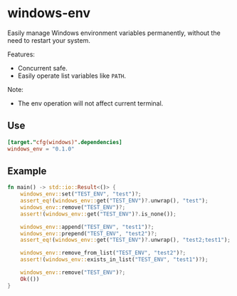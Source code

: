 # windows-env

Easily manage Windows environment variables permanently, without the need to restart your system.

Features:

- Concurrent safe.
- Easily operate list variables like `PATH`.

Note:

- The env operation will not affect current terminal.

## Use

```toml
[target."cfg(windows)".dependencies]
windows_env = "0.1.0"
```

## Example

```rs
fn main() -> std::io::Result<()> {
    windows_env::set("TEST_ENV", "test")?;
    assert_eq!(windows_env::get("TEST_ENV")?.unwrap(), "test");
    windows_env::remove("TEST_ENV")?;
    assert!(windows_env::get("TEST_ENV")?.is_none());

    windows_env::append("TEST_ENV", "test1")?;
    windows_env::prepend("TEST_ENV", "test2")?;
    assert_eq!(windows_env::get("TEST_ENV")?.unwrap(), "test2;test1");

    windows_env::remove_from_list("TEST_ENV", "test2")?;
    assert!(windows_env::exists_in_list("TEST_ENV", "test1")?);

    windows_env::remove("TEST_ENV")?;
    Ok(())
}
```
